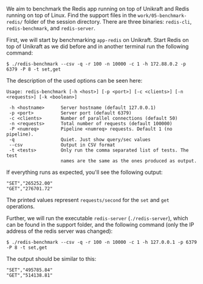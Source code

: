 We aim to benchmark the Redis app running on top of Unikraft and Redis running on top of Linux.
Find the support files in the `work/05-benchmark-redis/` folder of the session directory.
There are three binaries: `redis-cli`, `redis-benchmark`, and `redis-server`.

First, we will start by benchmarking `app-redis` on Unikraft.
Start Redis on top of Unikraft as we did before and in another terminal run the following command:

```console
$ ./redis-benchmark --csv -q -r 100 -n 10000 -c 1 -h 172.88.0.2 -p 6379 -P 8 -t set,get
```

The description of the used options can be seen here:

```console
Usage: redis-benchmark [-h <host>] [-p <port>] [-c <clients>] [-n <requests>] [-k <boolean>]

 -h <hostname>      Server hostname (default 127.0.0.1)
 -p <port>          Server port (default 6379)
 -c <clients>       Number of parallel connections (default 50)
 -n <requests>      Total number of requests (default 100000)
 -P <numreq>        Pipeline <numreq> requests. Default 1 (no pipeline).
 -q                 Quiet. Just show query/sec values
 --csv              Output in CSV format
 -t <tests>         Only run the comma separated list of tests. The test
                    names are the same as the ones produced as output.
```

If everything runs as expected, you'll see the following output:

```console
"SET","265252.00"
"GET","276701.72"
```

The printed values represent `requests/second` for the `set` and `get` operations.

Further, we will run the executable `redis-server` (`./redis-server`), which can be found in the support folder, and the following command (only the IP address of the redis server was changed):

```console
$ ./redis-benchmark --csv -q -r 100 -n 10000 -c 1 -h 127.0.0.1 -p 6379 -P 8 -t set,get
```

The output should be similar to this:

```console
"SET","495785.84"
"GET","514138.81"
```
